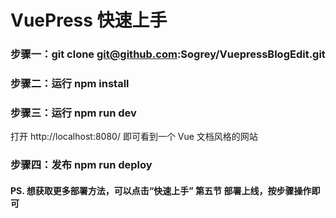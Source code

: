 # VuePress 快速上手

### 步骤一：git clone git@github.com:Sogrey/VuepressBlogEdit.git

### 步骤二：运行 npm install

### 步骤三：运行 npm run dev

打开 http://localhost:8080/ 即可看到一个 Vue 文档风格的网站

### 步骤四：发布 npm run deploy

#### PS. 想获取更多部署方法，可以点击“快速上手” 第五节 部署上线，按步骤操作即可
